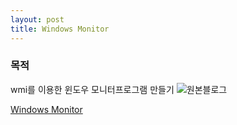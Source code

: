 ```yaml
---
layout: post
title: Windows Monitor 
---
```


### 목적
 
wmi를 이용한 윈도우 모니터프로그램 만들기
![원본블로그](https://github.com/VintageAppMaker/WindowProcessMonitor/raw/master/data/monitor.gif)

[Windows Monitor ](https://github.com/VintageAppMaker/WindowProcessMonitor)
